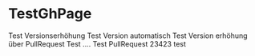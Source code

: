# TestGhPage

Test Versionserhöhung
Test Version automatisch
Test Version erhöhung über PullRequest
Test ....
Test PullRequest
23423
test

